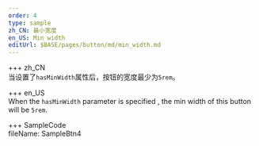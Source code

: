 ```yaml
---   
order: 4  
type: sample  
zh_CN: 最小宽度
en_US: Min width
editUrl: $BASE/pages/button/md/min_width.md
---     
```



+++ zh_CN   
当设置了<Code>hasMinWidth</Code>属性后，按钮的宽度最少为<Code>5rem</Code>。

+++ en_US   
When the <Code>hasMinWidth</Code> parameter is specified , the min width of this button will be <Code>5rem</Code>.

+++ SampleCode  
fileName: SampleBtn4